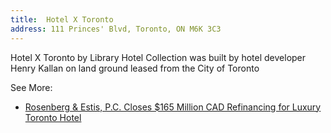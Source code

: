 ```yaml
---
title:  Hotel X Toronto
address: 111 Princes' Blvd, Toronto, ON M6K 3C3
---
```


Hotel X Toronto by Library Hotel Collection was built by hotel developer Henry Kallan on land  ground leased from the City of Toronto

See More:  
- [Rosenberg & Estis, P.C. Closes $165 Million CAD Refinancing for Luxury Toronto Hotel](https://www.rosenbergestis.com/wp-content/uploads/sites/1101496/2021/01/HotelX-HellmanBogdanov.pdf)  